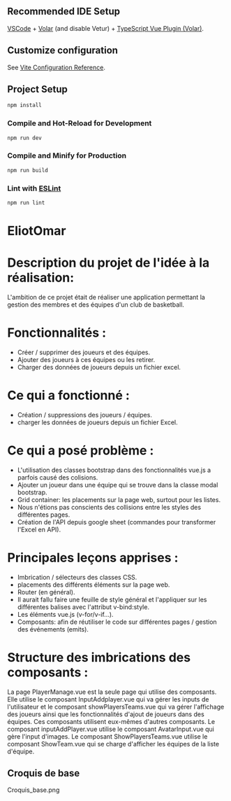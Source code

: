 ## Recommended IDE Setup

[VSCode](https://code.visualstudio.com/) + [Volar](https://marketplace.visualstudio.com/items?itemName=Vue.volar) (and disable Vetur) + [TypeScript Vue Plugin (Volar)](https://marketplace.visualstudio.com/items?itemName=Vue.vscode-typescript-vue-plugin).

## Customize configuration

See [Vite Configuration Reference](https://vitejs.dev/config/).

## Project Setup

```sh
npm install
```

### Compile and Hot-Reload for Development

```sh
npm run dev
```

### Compile and Minify for Production

```sh
npm run build
```

### Lint with [ESLint](https://eslint.org/)

```sh
npm run lint
```
# EliotOmar

# Description du projet de l'idée à la réalisation:

L'ambition de ce projet était de réaliser une application permettant la 
gestion des membres et des équipes d'un club de basketball.

# Fonctionnalités :

 - Créer / supprimer des joueurs et des équipes.
 - Ajouter des joueurs à ces équipes ou les retirer.
 - Charger des données de joueurs depuis un fichier excel.

# Ce qui a fonctionné :

 - Création / suppressions des joueurs / équipes.
 - charger les données de joueurs depuis un fichier Excel.

# Ce qui a posé problème :

 - L'utilisation des classes bootstrap dans des fonctionnalités vue.js a parfois causé des colisions. 
 - Ajouter un joueur dans une équipe qui se trouve dans la classe modal bootstrap.
 - Grid container: les placements sur la page web, surtout pour les listes.
 - Nous n'étions pas conscients des collisions entre les styles des différentes pages.
 - Création de l'API depuis google sheet (commandes pour transformer l'Excel en API).

# Principales leçons apprises :

 - Imbrication / sélecteurs des classes CSS.
 - placements des différents éléments sur la page web.
 - Router (en général).
 - Il aurait fallu faire une feuille de style général et l'appliquer sur les différentes balises avec l'attribut v-bind:style.
 - Les éléments vue.js (v-for/v-if...).
 - Composants: afin de réutiliser le code sur différentes pages / gestion des événements (emits).


# Structure des imbrications des composants :

La page PlayerManage.vue est la seule page qui utilise des composants. Elle utilise le composant InputAddplayer.vue qui va gérer les inputs de l'utilisateur et le composant showPlayersTeams.vue qui va gérer l'affichage des joueurs ainsi que les fonctionnalités d'ajout de joueurs dans des équipes. Ces composants utilisent eux-mêmes d'autres composants. Le composant inputAddPlayer.vue utilise le composant AvatarInput.vue qui gère l'input d'images. Le composant ShowPlayersTeams.vue utilise le composant ShowTeam.vue qui se charge d'afficher les équipes de la liste d'équipe.

## Croquis de base

Croquis_base.png